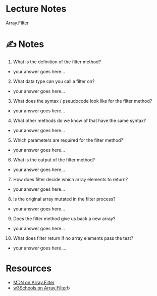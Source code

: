 # Lecture Notes
Array.Filter


# ✍️ Notes

1. What is the definition of the filter method?
* your answer goes here...


2. What data type can you call a filter on?
* your answer goes here...

3. What does the syntax / pseudocode look like for the filter method?
* your answer goes here...

4. What other methods do we know of that have the same syntax?
* your answer goes here...

5. Which parameters are required for the filter method?
* your answer goes here...

6. What is the output of the filter method?
* your answer goes here...


7. How does filter decide which array elements to return?
* your answer goes here...


8. Is the original array mutated in the filter process?
* your answer goes here...

9. Does the filter method give us back a new array?
* your answer goes here...

10. What does filter return if no array elements pass the test?
* your answer goes here....


# Resources
- [MDN on Array.Filter](https://developer.mozilla.org/en-US/docs/Web/JavaScript/Reference/Global_Objects/Array/filter)
- [w3Schools on Array.Filter](https://www.w3schools.com/jsref/jsref_filter.asp)b